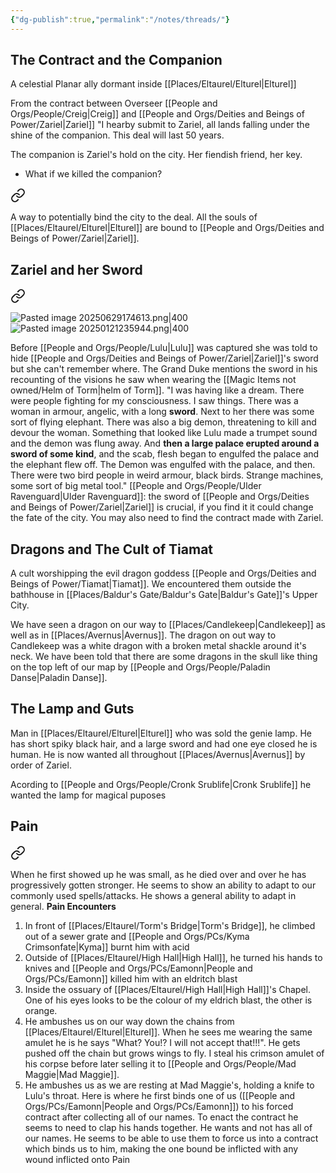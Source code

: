 ```yaml
---
{"dg-publish":true,"permalink":"/notes/threads/"}
---
```



## The Contract and the Companion

<div class="transclusion internal-embed is-loaded"><div class="markdown-embed">





A celestial Planar ally dormant inside [[Places/Eltaurel/Elturel\|Elturel]]

From the contract between Overseer [[People and Orgs/People/Creig\|Creig]] and [[People and Orgs/Deities and Beings of Power/Zariel\|Zariel]] "I hearby submit to Zariel, all lands falling under the shine of the companion. This deal will last 50 years.

The companion is Zariel's hold on the city. Her fiendish friend, her key.

- What if we killed the companion?



</div></div>


<div class="transclusion internal-embed is-loaded"><a class="markdown-embed-link" href="/the-creed-absolute/" aria-label="Open link"><svg xmlns="http://www.w3.org/2000/svg" width="24" height="24" viewBox="0 0 24 24" fill="none" stroke="currentColor" stroke-width="2" stroke-linecap="round" stroke-linejoin="round" class="svg-icon lucide-link"><path d="M10 13a5 5 0 0 0 7.54.54l3-3a5 5 0 0 0-7.07-7.07l-1.72 1.71"></path><path d="M14 11a5 5 0 0 0-7.54-.54l-3 3a5 5 0 0 0 7.07 7.07l1.71-1.71"></path></svg></a><div class="markdown-embed">





A way to potentially bind the city to the deal. All the souls of [[Places/Eltaurel/Elturel\|Elturel]] are bound to [[People and Orgs/Deities and Beings of Power/Zariel\|Zariel]]. 

</div></div>

## Zariel and her Sword

<div class="transclusion internal-embed is-loaded"><a class="markdown-embed-link" href="/people-and-orgs/deities-and-beings-of-power/zariel/" aria-label="Open link"><svg xmlns="http://www.w3.org/2000/svg" width="24" height="24" viewBox="0 0 24 24" fill="none" stroke="currentColor" stroke-width="2" stroke-linecap="round" stroke-linejoin="round" class="svg-icon lucide-link"><path d="M10 13a5 5 0 0 0 7.54.54l3-3a5 5 0 0 0-7.07-7.07l-1.72 1.71"></path><path d="M14 11a5 5 0 0 0-7.54-.54l-3 3a5 5 0 0 0 7.07 7.07l1.71-1.71"></path></svg></a><div class="markdown-embed">





![Pasted image 20250629174613.png|400](/img/user/z%20Photos/Pasted%20image%2020250629174613.png)![Pasted image 20250121235944.png|400](/img/user/z%20Photos/Pasted%20image%2020250121235944.png)


</div></div>


<div class="transclusion internal-embed is-loaded"><div class="markdown-embed">



Before [[People and Orgs/People/Lulu\|Lulu]] was captured she was told to hide [[People and Orgs/Deities and Beings of Power/Zariel\|Zariel]]'s sword but she can't remember where.
The Grand Duke mentions the sword in his recounting of the visions he saw when wearing the [[Magic Items not owned/Helm of Torm\|helm of Torm]]. 
	"I was having like a dream. There were people fighting for my consciousness. I saw things. There was a woman in armour, angelic, with a long **sword**. Next to her there was some sort of flying elephant. There was also a big demon, threatening to kill and devour the woman. Something that looked like Lulu made a trumpet sound and the demon was flung away. And **then a large palace erupted around a sword of some kind**, and the scab, flesh began to engulfed the palace and the elephant flew off. The Demon was engulfed with the palace, and then. There were two bird people in weird armour, black birds. Strange machines, some sort of big metal tool."
[[People and Orgs/People/Ulder Ravenguard\|Ulder Ravenguard]]: the sword of [[People and Orgs/Deities and Beings of Power/Zariel\|Zariel]] is crucial, if you find it it could change the fate of the city. You may also need to find the contract made with Zariel. 



</div></div>


## Dragons and The Cult of Tiamat

<div class="transclusion internal-embed is-loaded"><div class="markdown-embed">



A cult worshipping the evil dragon goddess [[People and Orgs/Deities and Beings of Power/Tiamat\|Tiamat]]. We encountered them outside the bathhouse in [[Places/Baldur's Gate/Baldur's Gate\|Baldur's Gate]]'s Upper City.

</div></div>

We have seen a dragon on our way to [[Places/Candlekeep\|Candlekeep]] as well as in [[Places/Avernus\|Avernus]]. The dragon on out way to Candlekeep was a white dragon with a broken metal shackle around it's neck. 
We have been told that there are some dragons in the skull like thing on the top left of our map by [[People and Orgs/People/Paladin Danse\|Paladin Danse]].

## The Lamp and Guts

<div class="transclusion internal-embed is-loaded"><div class="markdown-embed">



Man in [[Places/Eltaurel/Elturel\|Elturel]] who was sold the genie lamp.  He has short spiky black hair, and a large sword and had one eye closed he is human. He is now wanted all throughout [[Places/Avernus\|Avernus]] by order of Zariel. 

Acording to [[People and Orgs/People/Cronk Srublife\|Cronk Srublife]] he wanted the lamp for magical puposes

</div></div>

## Pain

<div class="transclusion internal-embed is-loaded"><a class="markdown-embed-link" href="/people-and-orgs/deities-and-beings-of-power/devil-of-pain/" aria-label="Open link"><svg xmlns="http://www.w3.org/2000/svg" width="24" height="24" viewBox="0 0 24 24" fill="none" stroke="currentColor" stroke-width="2" stroke-linecap="round" stroke-linejoin="round" class="svg-icon lucide-link"><path d="M10 13a5 5 0 0 0 7.54.54l3-3a5 5 0 0 0-7.07-7.07l-1.72 1.71"></path><path d="M14 11a5 5 0 0 0-7.54-.54l-3 3a5 5 0 0 0 7.07 7.07l1.71-1.71"></path></svg></a><div class="markdown-embed">




When he first showed up he was small, as he died over and over he has progressively gotten stronger. He seems to show an ability to adapt to our commonly used spells/attacks. He shows a general ability to adapt in general. 
**Pain Encounters**
1. In front of [[Places/Eltaurel/Torm's Bridge\|Torm's Bridge]], he climbed out of a sewer grate and [[People and Orgs/PCs/Kyma Crimsonfate\|Kyma]] burnt him with acid 
2. Outside of [[Places/Eltaurel/High Hall\|High Hall]], he turned his hands to knives and [[People and Orgs/PCs/Eamonn\|People and Orgs/PCs/Eamonn]] killed him with an eldritch blast
3. Inside the ossuary of [[Places/Eltaurel/High Hall\|High Hall]]'s Chapel. One of his eyes looks to be the colour of my eldrich blast, the other is orange. 
4. He ambushes us on our way down the chains from [[Places/Eltaurel/Elturel\|Elturel]]. When he sees me wearing the same amulet he is he says "What? You!? I will not accept that!!!". He gets pushed off the chain but grows wings to fly. I steal his crimson amulet of his corpse before later selling it to [[People and Orgs/People/Mad Maggie\|Mad Maggie]]. 
5. He ambushes us as we are resting at Mad Maggie's, holding a knife to Lulu's throat. Here is where he first binds one of us ([[People and Orgs/PCs/Eamonn\|People and Orgs/PCs/Eamonn]]) to his forced contract after collecting all of our names.  To enact the contract he seems to need to clap his hands together.
He wants and not has all of our names. He seems to be able to use them to force us into a contract which binds us to him, making the one bound be inflicted with any wound inflicted onto Pain

</div></div>

